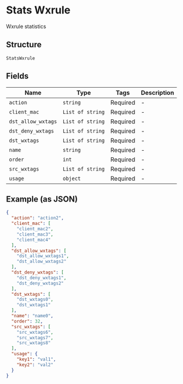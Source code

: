 
# Stats Wxrule

Wxrule statistics

## Structure

`StatsWxrule`

## Fields

| Name | Type | Tags | Description |
|  --- | --- | --- | --- |
| `action` | `string` | Required | - |
| `client_mac` | `List of string` | Required | - |
| `dst_allow_wxtags` | `List of string` | Required | - |
| `dst_deny_wxtags` | `List of string` | Required | - |
| `dst_wxtags` | `List of string` | Required | - |
| `name` | `string` | Required | - |
| `order` | `int` | Required | - |
| `src_wxtags` | `List of string` | Required | - |
| `usage` | `object` | Required | - |

## Example (as JSON)

```json
{
  "action": "action2",
  "client_mac": [
    "client_mac2",
    "client_mac3",
    "client_mac4"
  ],
  "dst_allow_wxtags": [
    "dst_allow_wxtags1",
    "dst_allow_wxtags2"
  ],
  "dst_deny_wxtags": [
    "dst_deny_wxtags1",
    "dst_deny_wxtags2"
  ],
  "dst_wxtags": [
    "dst_wxtags0",
    "dst_wxtags1"
  ],
  "name": "name0",
  "order": 32,
  "src_wxtags": [
    "src_wxtags6",
    "src_wxtags7",
    "src_wxtags8"
  ],
  "usage": {
    "key1": "val1",
    "key2": "val2"
  }
}
```

